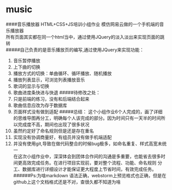 # music
####音乐播放器
HTML+CSS+JS培训小组作业
模仿网易云做的一个手机端的音乐播放器  
所有页面其实都在同一个html当中，通过使用JQuery的淡入淡出来实现页面的跳转  
#####自己负责的是音乐播放页的编写,通过使用JQuery来实现功能：  
1. 音乐暂停播放
2. 上下曲的切换
3. 播放方式的切换：单曲循环、循环播放、随机播放
4. 播放列表显示，可浏览列表播放音乐
5. 歌词的显示与切换
6. 歌曲进度条快进与快退
#####待修改之处：
1. 只是前端的练习，没有和后端结合起来
2. 歌曲信息应改为存于数据库
3. 页面样式没有做到适配
#####总结：
这个小组作业6个人完成的，画了详细的思维导图再分工，明确每个人该完成的部分。因为时间只有一天半的时间所以完成度不高，期间也出现了很多状况
1. 虽然约定好了命名规则但是还是存在重名
2. 实现没有协调商量好，有组员并没有做手机端适配
3. 并没有使用git,导致在做代码整合的时候bug极多，如命名重复、样式高宽未统一  
在这次小组作业中，深深体会到团体合作间的沟通是多重要，也能省去很多时间更高效完成任务。在进行项目实现前，要对整个流程、功能、命名规则
分工、数据库进行详细设计才能保证更大程度上节省时间，有效完成任务。
######Ps:为啥markdown 语法正确，webstorm上预览格式也正确，但是在github上这个文档格式还是不对，查很久都不知道为啥